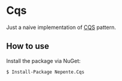 # Cqs

Just a naive implementation of [CQS](http://martinfowler.com/bliki/CommandQuerySeparation.html) pattern.

## How to use

Install the package via NuGet:

```
$ Install-Package Nepente.Cqs
```
